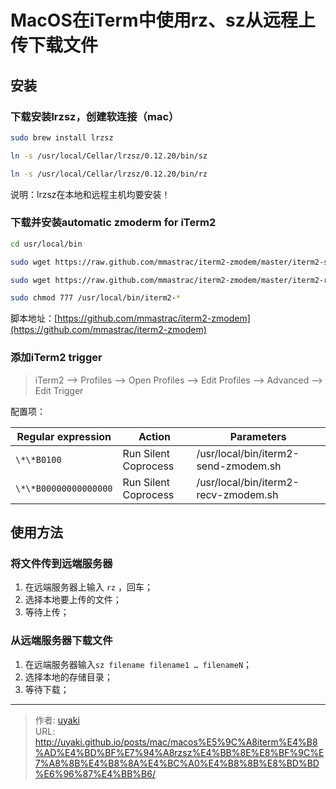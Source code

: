 # MacOS在iTerm中使用rz、sz从远程上传下载文件


<!--more-->
## 安装
### 下载安装lrzsz，创建软连接（mac）

```bash
sudo brew install lrzsz

ln -s /usr/local/Cellar/lrzsz/0.12.20/bin/sz

ln -s /usr/local/Cellar/lrzsz/0.12.20/bin/rz
```

说明：lrzsz在本地和远程主机均要安装！


### 下载并安装automatic zmoderm for iTerm2

```bash
cd usr/local/bin

sudo wget https://raw.github.com/mmastrac/iterm2-zmodem/master/iterm2-send-zmodem.sh

sudo wget https://raw.github.com/mmastrac/iterm2-zmodem/master/iterm2-recv-zmodem.sh

sudo chmod 777 /usr/local/bin/iterm2-*
```

脚本地址：[https://github.com/mmastrac/iterm2-zmodem](https://github.com/mmastrac/iterm2-zmodem)


### 添加iTerm2 trigger

> iTerm2 --> Profiles --> Open Profiles --> Edit Profiles --> Advanced --> Edit Trigger

配置项：

| Regular expression    | Action               | Parameters                           |
| --------------------- | -------------------- | ------------------------------------ |
| `\*\*B0100`           | Run Silent Coprocess | /usr/local/bin/iterm2-send-zmodem.sh |
| `\*\*B00000000000000` | Run Silent Coprocess | /usr/local/bin/iterm2-recv-zmodem.sh |

## 使用方法

### 将文件传到远端服务器

1. 在远端服务器上输入 `rz` ，回车；
2. 选择本地要上传的文件；
3. 等待上传；


### 从远端服务器下载文件

1. 在远端服务器输入`sz filename filename1 … filenameN`；
2. 选择本地的存储目录；
3. 等待下载；


---

> 作者: [uyaki](https://www.github.com/uyaki)  
> URL: http://uyaki.github.io/posts/mac/macos%E5%9C%A8iterm%E4%B8%AD%E4%BD%BF%E7%94%A8rzsz%E4%BB%8E%E8%BF%9C%E7%A8%8B%E4%B8%8A%E4%BC%A0%E4%B8%8B%E8%BD%BD%E6%96%87%E4%BB%B6/  

